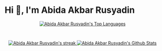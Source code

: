 # Hi 👋, I'm Abida Akbar Rusyadin

<p align="center">
        <a href="https://github.com/abidaakbar">
                <img alt="Abida Akbar Rusyadin's Top Languages" src="https://github-readme-stats.vercel.app/api/top-langs/?username=abidaakbar&langs_count=10&count_private=true&layout=compact&theme=vision-friendly-dark&hide_border=true&bg_color=0e0e0e" />
        </a>
</p>
<br/>
<p align="center">
        <a href="https://github.com/abidaakbar">
                <img title="🔥 Get streak stats for your profile at git.io/streak-stats" alt="Abida Akbar Rusyadin's streak" src="https://github-readme-streak-stats.herokuapp.com/?user=abidaakbar&theme=vision-friendly-dark&hide_border=true&stroke=0000&background=0e0e0e"/>
        </a>
        <a href="https://github.com/abidaakbar">
                <img alt="Abida Akbar Rusyadin's Github Stats" src="https://github-readme-stats.vercel.app/api?username=abidaakbar&show_icons=true&count_private=true&title_color=eccb14&text_color=ffffff&icon_color=785eef&hide_border=true&bg_color=0e0e0e" />
        </a>
</p>